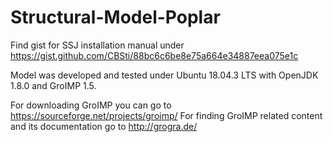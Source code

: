 # Structural-Model-Poplar
Find gist for SSJ installation manual under https://gist.github.com/CBSti/88bc6c6be8e75a664e34887eea075e1c

Model was developed and tested under 	Ubuntu 18.04.3 LTS with OpenJDK 1.8.0 and GroIMP 1.5.

For downloading GroIMP you can go to https://sourceforge.net/projects/groimp/
For finding GroIMP related content and its documentation go to http://grogra.de/
